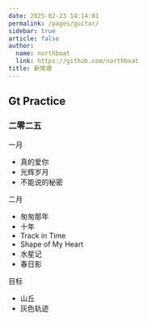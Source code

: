 ```yaml
---
date: 2025-02-23 14:14:01
permalink: /pages/guitar/
sidebar: true
article: false
author: 
  name: northboat
  link: https://github.com/northboat
title: 新常德
---
```


## Gt Practice

### 二零二五

一月

- 真的爱你
- 光辉岁月
- 不能说的秘密

二月

- 匆匆那年
- 十年
- Track in Time
- Shape of My Heart
- 水星记
- 春日影

目标

- 山丘
- 灰色轨迹

